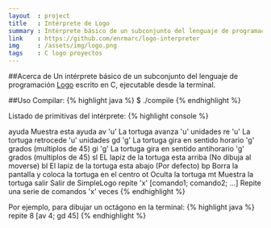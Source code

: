 ```yaml
---
layout  : project
title   : Intérprete de Logo
summary : Intérprete básico de un subconjunto del lenguaje de programación Logo.
link    : https://github.com/enrmarc/logo-interpreter
img     : /assets/img/logo.png
tags    : C logo proyectos
---
```


##Acerca de
Un intérprete básico de un subconjunto del lenguaje de programación
[Logo] escrito en C, ejecutable desde la terminal.

##Uso
Compilar:
{% highlight java %}
$ ./compile
{% endhighlight %}

Listado de primitivas del intérprete:
{% highlight console %}

   ayuda	Muestra esta ayuda
   av 'u'	La tortuga avanza 'u' unidades
   re 'u'	La tortuga retrocede 'u' unidades
   gd 'g'	La tortuga gira en sentido horario 'g' grados (multiplos de 45)
   gi 'g'	La tortuga gira en sentido antihorario 'g' grados (multiplos de 45)
   sl    	EL lapiz de la tortuga esta arriba (No dibuja al moverse)
   bl    	El lapiz de la tortuga esta abajo (Por defecto)
   bp    	Borra la pantalla y coloca la tortuga en el centro
   ot    	Oculta la tortuga
   mt    	Muestra la tortuga
   salir 	Salir de SimpleLogo
   repite 'x' [comando1; comando2; ...]   Repite una serie de comandos 'x' veces
{% endhighlight %}

Por ejemplo, para dibujar un octágono en la terminal:
{% highlight java %}
repite 8 [av 4; gd 45]
{% endhighlight %}

[Logo]: http://en.wikipedia.org/wiki/Logo_(programming_language) 
